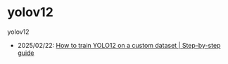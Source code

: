 # yolov12
yolov12


- 2025/02/22: [How to train YOLO12 on a custom dataset | Step-by-step guide](https://youtu.be/dO8k5rgXG0M) 
